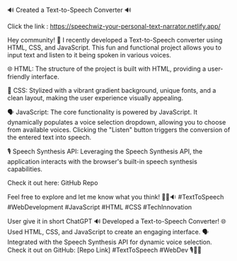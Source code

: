 
🔊 Created a Text-to-Speech Converter 🔊

Click the link : https://speechwiz-your-personal-text-narrator.netlify.app/

Hey community! 👋 I recently developed a Text-to-Speech converter using HTML, CSS, and JavaScript. This fun and functional project allows you to input text and listen to it being spoken in various voices.

🌐 HTML: The structure of the project is built with HTML, providing a user-friendly interface.

🎨 CSS: Stylized with a vibrant gradient background, unique fonts, and a clean layout, making the user experience visually appealing.

🗣️ JavaScript: The core functionality is powered by JavaScript. It dynamically populates a voice selection dropdown, allowing you to choose from available voices. Clicking the "Listen" button triggers the conversion of the entered text into speech.

🎙️ Speech Synthesis API: Leveraging the Speech Synthesis API, the application interacts with the browser's built-in speech synthesis capabilities.

Check it out here: GitHub Repo

Feel free to explore and let me know what you think! 👨‍💻🔉 #TextToSpeech #WebDevelopment #JavaScript #HTML #CSS #TechInnovation

User
give it in short
ChatGPT
🔊 Developed a Text-to-Speech Converter! 🌐 Used HTML, CSS, and JavaScript to create an engaging interface. 🗣️ Integrated with the Speech Synthesis API for dynamic voice selection. Check it out on GitHub: [Repo Link] #TextToSpeech #WebDev 🎙️👨‍💻
